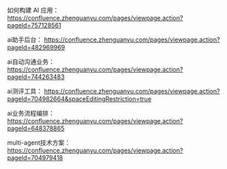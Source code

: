 如何构建 AI 应用： 
https://confluence.zhenguanyu.com/pages/viewpage.action?pageId=757128561

ai助手后台：
https://confluence.zhenguanyu.com/pages/viewpage.action?pageId=482969969

ai自动沟通业务：
https://confluence.zhenguanyu.com/pages/viewpage.action?pageId=744263483

ai测评工具：
https://confluence.zhenguanyu.com/pages/viewpage.action?pageId=704982664&spaceEditingRestriction=true

ai业务流程编排：
https://confluence.zhenguanyu.com/pages/viewpage.action?pageId=648378865

multi-agent技术方案：
https://confluence.zhenguanyu.com/pages/viewpage.action?pageId=704979418